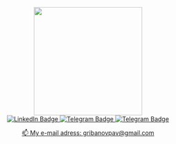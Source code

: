 <div id="header" align="center">
  <img src="https://media.giphy.com/media/jdPMeyv9rn0hZHh8n9/giphy.gif" width="250"/>
</div>

<div id="badges" align="center">
  <a href="https://www.linkedin.com/in/pavel-gribanov-b65977264/">
    <img src="https://img.shields.io/badge/LinkedIn-9cf?style=for-the-badge&logo=linkedin&logoColor=black" alt="LinkedIn Badge"/>
  </a>
  <a href="https://t.me/Gribok90">
    <img src="https://img.shields.io/badge/Telegram-9cf?style=for-the-badge&logo=Telegram&logoColor=black" alt="Telegram Badge"/>
  </a> 
  <a href="https://t.me/Gribok90">
    <img src="https://img.shields.io/badge/Telegram-9cf?style=for-the-badge&logo=Telegram&logoColor=black" alt="Telegram Badge"/>
</div>

<p align='center'>
   📫 My e-mail adress: <a href='mailto:gribanovpav@gmail.com'>gribanovpav@gmail.com</a>
</p>
